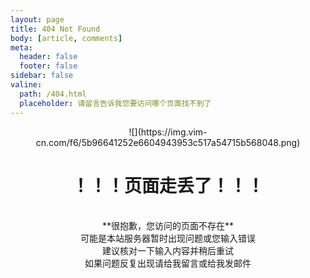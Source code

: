 ```yaml
---
layout: page
title: 404 Not Found
body: [article, comments]
meta:
  header: false
  footer: false
sidebar: false
valine:
  path: /404.html
  placeholder: 请留言告诉我您要访问哪个页面找不到了
---
```


<center>![](https://img.vim-cn.com/f6/5b96641252e6604943953c517a54715b568048.png)</center>

# <center>**！！！页面走丢了！！！**</center>

<br>

<center>**很抱歉，您访问的页面不存在**</center>
<center>可能是本站服务器暂时出现问题或您输入错误</center>
<center>建议核对一下输入内容并稍后重试</center>
<center>如果问题反复出现请给我留言或给我发邮件</center>

<br>
<br>